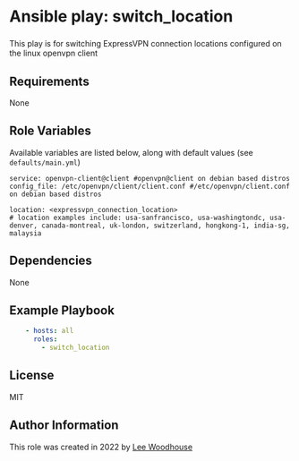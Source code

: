 # Ansible play: switch_location

### <sub-heading>

This play is for switching ExpressVPN connection locations configured on the linux openvpn client

## Requirements

None

## Role Variables

Available variables are listed below, along with default values (see ```defaults/main.yml```)
```shell
service: openvpn-client@client #openvpn@client on debian based distros
config_file: /etc/openvpn/client/client.conf #/etc/openvpn/client.conf on debian based distros

location: <expressvpn_connection_location>
# location examples include: usa-sanfrancisco, usa-washingtondc, usa-denver, canada-montreal, uk-london, switzerland, hongkong-1, india-sg, malaysia
```
## Dependencies

None

## Example Playbook
```yaml
    - hosts: all
      roles:
        - switch_location
```

## License

MIT

## Author Information

This role was created in 2022 by [Lee Woodhouse](https://www.leewoodhouse.com/)
